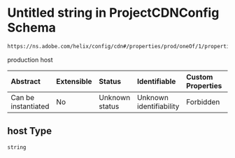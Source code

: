 # Untitled string in ProjectCDNConfig Schema

```txt
https://ns.adobe.com/helix/config/cdn#/properties/prod/oneOf/1/properties/host
```

production host

| Abstract            | Extensible | Status         | Identifiable            | Custom Properties | Additional Properties | Access Restrictions | Defined In                                                                                |
| :------------------ | :--------- | :------------- | :---------------------- | :---------------- | :-------------------- | :------------------ | :---------------------------------------------------------------------------------------- |
| Can be instantiated | No         | Unknown status | Unknown identifiability | Forbidden         | Allowed               | none                | [project-config-cdn.schema.json\*](project-config-cdn.schema.json "open original schema") |

## host Type

`string`
